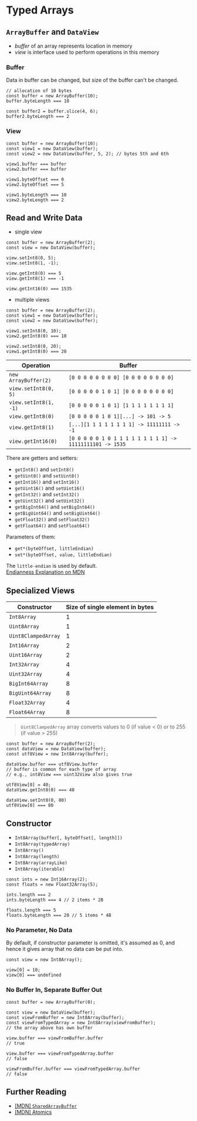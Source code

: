 # Typed Arrays

## `ArrayBuffer` and `DataView`

* _buffer_ of an array represents location in memory
* _view_ is interface used to perform operations in this memory

### Buffer

Data in buffer can be changed, but size of the buffer can't be changed.
 
```
// allocation of 10 bytes
const buffer = new ArrayBuffer(10);
buffer.byteLength === 10

const buffer2 = buffer.slice(4, 6);
buffer2.byteLength === 2
```

### View

```
const buffer = new ArrayBuffer(10);
const view1 = new DataView(buffer);
const view2 = new DataView(buffer, 5, 2); // bytes 5th and 6th

view1.buffer === buffer
view2.buffer === buffer

view1.byteOffset === 0
view2.byteOffset === 5

view1.byteLength === 10
view2.byteLength === 2
```

## Read and Write Data

* single view

```
const buffer = new ArrayBuffer(2);
const view = new DataView(buffer);

view.setInt8(0, 5);
view.setInt8(1, -1);

view.getInt8(0) === 5
view.getInt8(1) === -1

view.getInt16(0) === 1535
```

* multiple views

```
const buffer = new ArrayBuffer(2);
const view1 = new DataView(buffer);
const view2 = new DataView(buffer);

view1.setInt8(0, 10);
view2.getInt8(0) === 10

view2.setInt8(0, 20);
view1.getInt8(0) === 20
```

| Operation | Buffer |
|--------|--------|
| `new ArrayBuffer(2)` | `[0 0 0 0 0 0 0 0] [0 0 0 0 0 0 0 0]` |
| `view.setInt8(0, 5)` | `[0 0 0 0 0 1 0 1] [0 0 0 0 0 0 0 0]` |
| `view.setInt8(1, -1)` | `[0 0 0 0 0 1 0 1] [1 1 1 1 1 1 1 1]` |
| `view.getInt8(0)` | `[0 0 0 0 0 1 0 1][...] -> 101 -> 5` |
| `view.getInt8(1)` | `[...][1 1 1 1 1 1 1 1] -> 11111111 -> -1` |
| `view.getInt16(0)` | `[0 0 0 0 0 1 0 1 1 1 1 1 1 1 1 1] -> 11111111101 -> 1535` |

There are getters and setters:

- `getInt8()` and `setInt8()`
- `getUint8()` and `setUint8()`
- `getInt16()` and `setInt16()`
- `getUint16()` and `setUint16()`
- `getInt32()` and `setInt32()`
- `getUint32()` and `setUint32()`
- `getBigInt64()` and `setBigInt64()`
- `getBigUint64()` and `setBigUint64()`
- `getFloat32()` and `setFloat32()`
- `getFloat64()` and `setFloat64()`

Parameters of them:

- `get*(byteOffset, littleEndian)`
- `set*(byteOffset, value, littleEndian)`

The `little-endian` is used by default.  
[Endianness Explanation on MDN](https://developer.mozilla.org/en-US/docs/Glossary/Endianness)

## Specialized Views

| Constructor | Size of single element in bytes |
|----|----|
| `Int8Array` | 1 |
| `Uint8Array` | 1 |
| `Uint8ClampedArray` | 1 |
| `Int16Array` | 2 |
| `Uint16Array` | 2 |
| `Int32Array` | 4 |
| `Uint32Array` | 4 |
| `BigInt64Array` | 8 |
| `BigUint64Array` | 8 |
| `Float32Array` | 4 |
| `Float64Array` | 8 |

  

> `Uint8ClampedArray` array converts values to 0 (if value < 0) or to 255 (if value > 255)

  

```
const buffer = new ArrayBuffer(2);
const dataView = new DataView(buffer);
const utf8View = new Int8Array(buffer);

dataView.buffer === utf8View.buffer
// buffer is common for each type of array
// e.g., int8View === uint32View also gives true

utf8View[0] = 40;
dataView.getInt8(0) === 40

dataView.setInt8(0, 80)
utf8View[0] === 80
```

## Constructor

- `Int8Array(buffer[, byteOffset[, length]])`
- `Int8Array(typedArray)`
- `Int8Array()`
- `Int8Array(length)`
- `Int8Array(arrayLike)`
- `Int8Array(iterable)`

```
const ints = new Int16Array(2);
const floats = new Float32Array(5);

ints.length === 2
ints.byteLength === 4 // 2 items * 2B

floats.length === 5
floats.byteLength === 20 // 5 items * 4B
```

### No Parameter, No Data

By default, if constructor parameter is omitted, it's assumed as 0, and hence it gives array that no data can be put into.

```
const view = new Int8Array();

view[0] = 10;
view[0] === undefined
```

### No Buffer In, Separate Buffer Out

```
const buffer = new ArrayBuffer(0);

const view = new DataView(buffer);
const viewFromBuffer = new Int8Array(buffer);
const viewFromTypedArray = new Int8Array(viewFromBuffer);
// the array above has own buffer

view.buffer === viewFromBuffer.buffer
// true

view.buffer === viewFromTypedArray.buffer
// false

viewFromBuffer.buffer === viewFromTypedArray.buffer
// false
```

## Further Reading

* [[MDN] `SharedArrayBuffer`](https://developer.mozilla.org/en-US/docs/Web/JavaScript/Reference/Global_Objects/SharedArrayBuffer)
* [[MDN] Atomics](https://developer.mozilla.org/en-US/docs/Web/JavaScript/Reference/Global_Objects/Atomics)